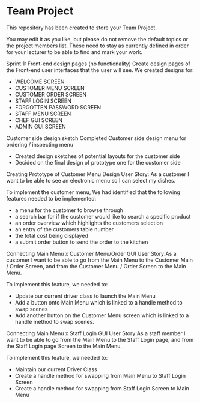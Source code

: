 # Team Project

This repository has been created to store your Team Project.

You may edit it as you like, but please do not remove the default topics or the project members list. These need to stay as currently defined in order for your lecturer to be able to find and mark your work.

Sprint 1:
Front-end design pages (no functionality)
Create design pages of the Front-end user interfaces that the user will see.
We created designs for:
- WELCOME SCREEN
- CUSTOMER MENU SCREEN
- CUSTOMER ORDER SCREEN
- STAFF LOGIN SCREEN
- FORGOTTEN PASSWORD SCREEN
- STAFF MENU SCREEN
- CHEF GUI SCREEN
- ADMIN GUI SCREEN

Customer side design sketch
Completed Customer side design menu for ordering / inspecting menu
- Created design sketches of potential layouts for the customer side
- Decided on the final design of prototype one for the customer side

Creating Prototype of Customer Menu Design
User Story: As a customer I want to be able to see an electronic menu so I can select my dishes.

To implement the customer menu, We had identified that the following features needed to be implemented:
- a menu for the customer to browse through
- a search bar for if the customer would like to search a specific product
- an order overview which highlights the customers selection
- an entry of the customers table number
- the total cost being displayed
- a submit order button to send the order to the kitchen

Connecting Main Menu x Customer Menu/Order GUI
User Story:As a customer I want to be able to go from the Main Menu to the Customer Main / Order Screen, and from the Customer Menu / Order Screen to the Main Menu.

To implement this feature, we needed to:
- Update our current driver class to launch the Main Menu
- Add a button onto Main Menu which is linked to a handle method to swap scenes
- Add another button on the Customer Menu screen which is linked to a handle method to swap scenes.

Connecting Main Menu x Staff Login GUI
User Story:As a staff member I want to be able to go from the Main Menu to the Staff Login page, and from the Staff Login page Screen to the Main Menu.

To implement this feature, we needed to:
- Maintain our current Driver Class
- Create a handle method for swapping from Main Menu to Staff Login Screen
- Create a handle method for swapping from Staff Login Screen to Main Menu
